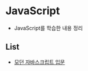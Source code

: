 # JavaScript

- JavaScript를 학습한 내용 정리



## List

- [모던 자바스크립트 입문](https://github.com/Kim-JunHyeong/TIL/tree/develop/javascript/Modern_Javascript)

